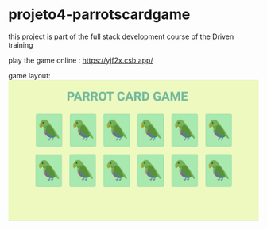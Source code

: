 # projeto4-parrotscardgame
this project is part of the full stack development course of the Driven training

play the game online :
https://yjf2x.csb.app/

game layout:
![alt text](https://github.com/i-Lucas/projeto4-parrotscardgame/blob/main/img/desktop.png)